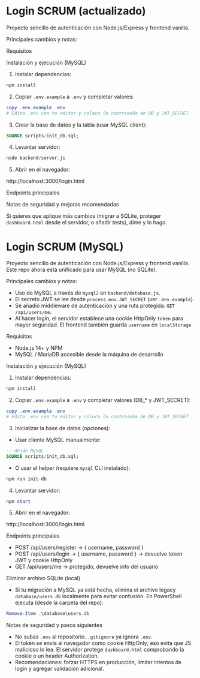 # Login SCRUM (actualizado)

Proyecto sencillo de autenticación con Node.js/Express y frontend vanilla.

Principales cambios y notas:

Requisitos

Instalación y ejecución (MySQL)

1. Instalar dependencias:

```powershell
npm install
```

2. Copiar `.env.example` a `.env` y completar valores:

```powershell
copy .env.example .env
# Edita .env con tu editor y coloca la contraseña de DB y JWT_SECRET
```

3. Crear la base de datos y la tabla (usar MySQL client):

```sql
SOURCE scripts/init_db.sql;
```

4. Levantar servidor:

```powershell
node backend/server.js
```

5. Abrir en el navegador:

http://localhost:3000/login.html

Endpoints principales

Notas de seguridad y mejoras recomendadas

Si quieres que aplique más cambios (migrar a SQLite, proteger `dashboard.html` desde el servidor, o añadir tests), dime y lo hago.

# Login SCRUM (MySQL)

Proyecto sencillo de autenticación con Node.js/Express y frontend vanilla. Este repo ahora está unificado para usar MySQL (no SQLite).

Principales cambios y notas:
- Uso de MySQL a través de `mysql2` en `backend/database.js`.
- El secreto JWT se lee desde `process.env.JWT_SECRET` (ver `.env.example`).
- Se añadió middleware de autenticación y una ruta protegida: `GET /api/users/me`.
- Al hacer login, el servidor establece una cookie HttpOnly `token` para mayor seguridad. El frontend también guarda `username` en `localStorage`.

Requisitos
- Node.js 14+ y NPM
- MySQL / MariaDB accesible desde la máquina de desarrollo

Instalación y ejecución (MySQL)

1. Instalar dependencias:

```powershell
npm install
```

2. Copiar `.env.example` a `.env` y completar valores (DB_* y JWT_SECRET):

```powershell
copy .env.example .env
# Edita .env con tu editor y coloca la contraseña de DB y JWT_SECRET
```

3. Inicializar la base de datos (opciones):

- Usar cliente MySQL manualmente:

```sql
-- desde MySQL
SOURCE scripts/init_db.sql;
```

- O usar el helper (requiere `mysql` CLI instalado):

```powershell
npm run init-db
```

4. Levantar servidor:

```powershell
npm start
```

5. Abrir en el navegador:

http://localhost:3000/login.html

Endpoints principales
- POST /api/users/register  -> { username, password }
- POST /api/users/login     -> { username, password }  -> devuelve token JWT y cookie HttpOnly
- GET  /api/users/me        -> protegido, devuelve info del usuario

Eliminar archivo SQLite (local)
- Si tu migración a MySQL ya está hecha, elimina el archivo legacy `database/users.db` localmente para evitar confusión. En PowerShell ejecuta (desde la carpeta del repo):

```powershell
Remove-Item .\database\users.db
```

Notas de seguridad y pasos siguientes
- No subas `.env` al repositorio. `.gitignore` ya ignora `.env`.
- El token se envía al navegador como cookie HttpOnly; eso evita que JS malicioso lo lea. El servidor protege `dashboard.html` comprobando la cookie o un header Authorization.
- Recomendaciones: forzar HTTPS en producción, limitar intentos de login y agregar validación adicional.
